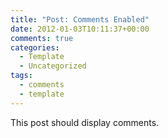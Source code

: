```yaml
---
title: "Post: Comments Enabled"
date: 2012-01-03T10:11:37+00:00
comments: true
categories:
  - Template
  - Uncategorized
tags:
  - comments
  - template
---
```

This post should display comments.